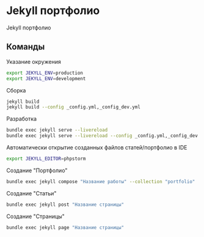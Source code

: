 # Jekyll портфолио

Jekyll портфолио

## Команды

Указание окружения
```bash
export JEKYLL_ENV=production
export JEKYLL_ENV=development
```

Сборка
```bash
jekyll build
jekyll build --config _config.yml,_config_dev.yml
```

Разработка
```bash
bundle exec jekyll serve --livereload
bundle exec jekyll serve --livereload --config _config.yml,_config_dev.yml
```

Автоматически открытие созданных файлов статей/портфолио в IDE
```bash
export JEKYLL_EDITOR=phpstorm
```

Создание "Портфолио"
```bash
bundle exec jekyll compose "Название работы" --collection "portfolio"
```

Создание "Статьи"
```bash
bundle exec jekyll post "Название страницы"
```

Создание "Страницы"
```bash
bundle exec jekyll page "Название страницы"
```
